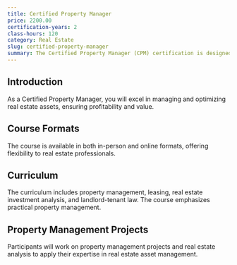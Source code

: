 ```yaml
---
title: Certified Property Manager
price: 2200.00
certification-years: 2
class-hours: 120
category: Real Estate
slug: certified-property-manager
summary: The Certified Property Manager (CPM) certification is designed for professionals in real estate and property management roles. This comprehensive course covers property management, leasing, and real estate investment analysis. It equips candidates with the skills needed to manage and optimize real estate assets.
---
```


## Introduction

As a Certified Property Manager, you will excel in managing and optimizing real estate assets, ensuring profitability and value.

## Course Formats

The course is available in both in-person and online formats, offering flexibility to real estate professionals.

## Curriculum

The curriculum includes property management, leasing, real estate investment analysis, and landlord-tenant law. The course emphasizes practical property management.

## Property Management Projects

Participants will work on property management projects and real estate analysis to apply their expertise in real estate asset management.

